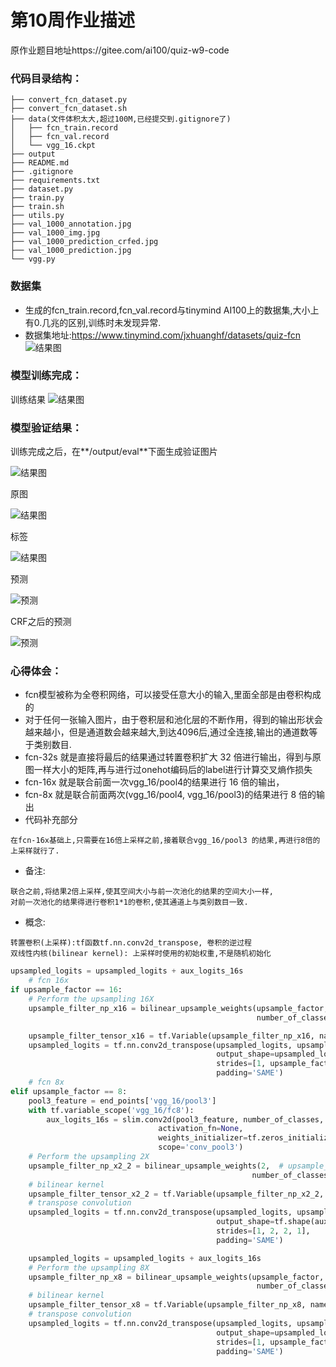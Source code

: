 # 第10周作业描述

原作业题目地址https://gitee.com/ai100/quiz-w9-code



### 代码目录结构：
```
├── convert_fcn_dataset.py
├── convert_fcn_dataset.sh
├── data(文件体积太大,超过100M,已经提交到.gitignore了)
│   ├── fcn_train.record
│   ├── fcn_val.record
│   └── vgg_16.ckpt
├── output
├── README.md
├── .gitignore
├── requirements.txt
├── dataset.py
├── train.py
├── train.sh
├── utils.py
├── val_1000_annotation.jpg
├── val_1000_img.jpg
├── val_1000_prediction_crfed.jpg
├── val_1000_prediction.jpg
└── vgg.py

```


### 数据集
- 生成的fcn_train.record,fcn_val.record与tinymind AI100上的数据集,大小上有0.几兆的区别,训练时未发现异常.
- 数据集地址:https://www.tinymind.com/jxhuanghf/datasets/quiz-fcn
![结果图](result_dataset.jpg)

### 模型训练完成：
训练结果
![结果图](result_running.jpg)


### 模型验证结果：
训练完成之后，在**/output/eval**下面生成验证图片

![结果图](result_eval_out.jpg)

原图 

![结果图](result_val_1000_img.jpg)

标签

![结果图](val_1000_annotation.jpg)

预测

![预测](result_val_1000_prediction.jpg)

CRF之后的预测

![预测](result_val_1000_prediction_crfed.jpg)


### 心得体会：

- fcn模型被称为全卷积网络，可以接受任意大小的输入,里面全部是由卷积构成的
- 对于任何一张输入图片，由于卷积层和池化层的不断作用，得到的输出形状会越来越小，但是通道数会越来越大,到达4096后,通过全连接,输出的通道数等于类别数目.
- fcn-32s 就是直接将最后的结果通过转置卷积扩大 32 倍进行输出，得到与原图一样大小的矩阵,再与进行过onehot编码后的label进行计算交叉熵作损失
- fcn-16x 就是联合前面一次vgg_16/pool4的结果进行 16 倍的输出，
- fcn-8x 就是联合前面两次(vgg_16/pool4, vgg_16/pool3)的结果进行 8 倍的输出
- 代码补充部分
```
在fcn-16x基础上,只需要在16倍上采样之前,接着联合vgg_16/pool3 的结果,再进行8倍的上采样就行了.
```
- 备注:
```
联合之前,将结果2倍上采样,使其空间大小与前一次池化的结果的空间大小一样, 
对前一次池化的结果得进行卷积1*1的卷积,使其通道上与类别数目一致.
```
- 概念:
```
转置卷积(上采样):tf函数tf.nn.conv2d_transpose, 卷积的逆过程
双线性内核(bilinear kernel): 上采样时使用的初始权重,不是随机初始化

```
```python
upsampled_logits = upsampled_logits + aux_logits_16s
    # fcn 16x
if upsample_factor == 16:
    # Perform the upsampling 16X
    upsample_filter_np_x16 = bilinear_upsample_weights(upsample_factor,
                                                       number_of_classes)

    upsample_filter_tensor_x16 = tf.Variable(upsample_filter_np_x16, name='vgg_16/fc8/t_conv_x16')
    upsampled_logits = tf.nn.conv2d_transpose(upsampled_logits, upsample_filter_tensor_x16,
                                              output_shape=upsampled_logits_shape,
                                              strides=[1, upsample_factor, upsample_factor, 1],
                                              padding='SAME')
    # fcn 8x
elif upsample_factor == 8:  
    pool3_feature = end_points['vgg_16/pool3']
    with tf.variable_scope('vgg_16/fc8'):
        aux_logits_16s = slim.conv2d(pool3_feature, number_of_classes, [1, 1],
                                 activation_fn=None,
                                 weights_initializer=tf.zeros_initializer,
                                 scope='conv_pool3')
    # Perform the upsampling 2X
    upsample_filter_np_x2_2 = bilinear_upsample_weights(2,  # upsample_factor,
                                                      number_of_classes)
    # bilinear kernel
    upsample_filter_tensor_x2_2 = tf.Variable(upsample_filter_np_x2_2, name='vgg_16/fc8/t_conv_x2_2')
    # transpose convolution 
    upsampled_logits = tf.nn.conv2d_transpose(upsampled_logits, upsample_filter_tensor_x2_2,
                                              output_shape=tf.shape(aux_logits_16s),
                                              strides=[1, 2, 2, 1],
                                              padding='SAME')

    upsampled_logits = upsampled_logits + aux_logits_16s
    # Perform the upsampling 8X   
    upsample_filter_np_x8 = bilinear_upsample_weights(upsample_factor,
                                                       number_of_classes)
    # bilinear kernel
    upsample_filter_tensor_x8 = tf.Variable(upsample_filter_np_x8, name='vgg_16/fc8/t_conv_x8')
    # transpose convolution 
    upsampled_logits = tf.nn.conv2d_transpose(upsampled_logits, upsample_filter_tensor_x8,
                                              output_shape=upsampled_logits_shape,
                                              strides=[1, upsample_factor, upsample_factor, 1],
                                              padding='SAME')

```
